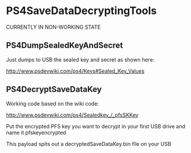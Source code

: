 # PS4SaveDataDecryptingTools
CURRENTLY IN NON-WORKING STATE

## PS4DumpSealedKeyAndSecret

Just dumps to USB the sealed key and secret as shown here:

http://www.psdevwiki.com/ps4/Keys#Sealed_Key_Values

## PS4DecryptSaveDataKey

Working code based on the wiki code:

http://www.psdevwiki.com/ps4/Sealedkey_/_pfsSKKey

Put the encrypted PFS key you want to decrypt in your first USB drive and name it pfskeyencrypted

This payload spits out a decryptedSaveDataKey.bin file on your USB
